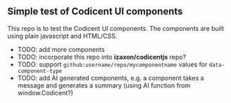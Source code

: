 ## Simple test of Codicent UI components

This repo is to test the Codicent UI components. The components are built using plain javascript and HTML/CSS.

- TODO: add more components
- TODO: incorporate this repo into **izaxon/codicentjs** repo?
- TODO: support `github:username/repo/mycomponentname` values for `data-component-type`
- TODO: add AI generated components, e.g. a component takes a message and generates a summary (using AI function from window.Codicent?)